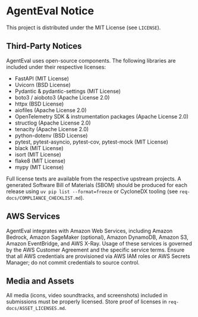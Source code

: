 # AgentEval Notice

This project is distributed under the MIT License (see `LICENSE`).

## Third-Party Notices

AgentEval uses open-source components. The following libraries are included under their respective
licenses:

- FastAPI (MIT License)
- Uvicorn (BSD License)
- Pydantic & pydantic-settings (MIT License)
- boto3 / aioboto3 (Apache License 2.0)
- httpx (BSD License)
- aiofiles (Apache License 2.0)
- OpenTelemetry SDK & instrumentation packages (Apache License 2.0)
- structlog (Apache License 2.0)
- tenacity (Apache License 2.0)
- python-dotenv (BSD License)
- pytest, pytest-asyncio, pytest-cov, pytest-mock (MIT License)
- black (MIT License)
- isort (MIT License)
- flake8 (MIT License)
- mypy (MIT License)

Full license texts are available from the respective upstream projects. A generated Software Bill of
Materials (SBOM) should be produced for each release using `uv pip list --format=freeze` or
CycloneDX tooling (see `req-docs/COMPLIANCE_CHECKLIST.md`).

## AWS Services

AgentEval integrates with Amazon Web Services, including Amazon Bedrock, Amazon SageMaker
(optional), Amazon DynamoDB, Amazon S3, Amazon EventBridge, and AWS X-Ray. Usage of these services
is governed by the AWS Customer Agreement and the specific service terms. Ensure that all AWS
credentials are provisioned via AWS IAM roles or AWS Secrets Manager; do not commit credentials to
source control.

## Media and Assets

All media (icons, video soundtracks, and screenshots) included in submissions must be properly
licensed. Store proof of licenses in `req-docs/ASSET_LICENSES.md`.
